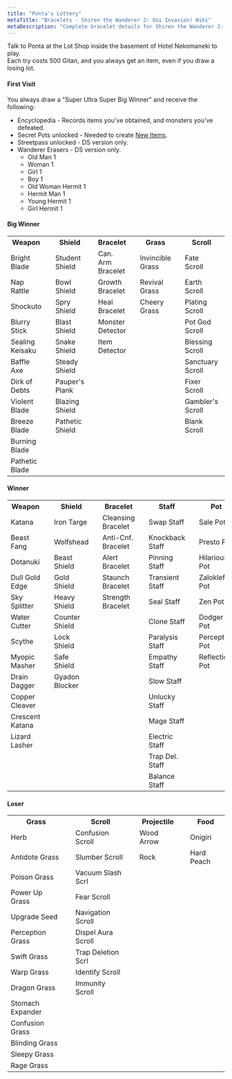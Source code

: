 ```yaml
---
title: "Ponta's Lottery"
metaTitle: "Bracelets - Shiren the Wanderer 2: Oni Invasion! Wiki"
metaDescription: "Complete bracelet details for Shiren the Wanderer 2: Oni Invasion!"
---
```


Talk to Ponta at the Lot Shop inside the basement of Hotel Nekomaneki to play.<br/>
Each try costs 500 Gitan, and you always get an item, even if you draw a losing lot.

#### First Visit

You always draw a "Super Ultra Super Big Winner" and receive the following:

- Encyclopedia - Records items you've obtained, and monsters you've defeated.
- Secret Pots unlocked - Needed to create [New Items](/system/new-items).
- Streetpass unlocked - DS version only.
- Wanderer Erasers - DS version only.
    - Old Man 1
    - Woman 1
    - Girl 1
    - Boy 1
    - Old Woman Hermit 1
    - Hermit Man 1
    - Young Hermit 1
    - Girl Hermit 1


#### Big Winner

<table class="itemTable">
  <tr>
    <th>Weapon</th>
    <th rowspan="12" class="tableDivider"></th>
    <th>Shield</th>
    <th rowspan="12" class="tableDivider"></th>
    <th>Bracelet</th>
    <th rowspan="12" class="tableDivider"></th>
    <th>Grass</th>
    <th rowspan="12" class="tableDivider"></th>
    <th>Scroll</th>
    <th rowspan="12" class="tableDivider"></th>
    <th>Pot</th>
  </tr>
  <tr>
    <td>Bright Blade</td>
    <td>Student Shield</td>
    <td>Can. Arm Bracelet</td>
    <td>Invincible Grass</td>
    <td>Fate Scroll</td>
    <td>Synthesis Pot</td>
  </tr>
  <tr>
    <td>Nap Rattle</td>
    <td>Bowl Shield</td>
    <td>Growth Bracelet</td>
    <td>Revival Grass</td>
    <td>Earth Scroll</td>
    <td>Blessing Pot</td>
  </tr>
  <tr>
    <td>Shockuto</td>
    <td>Spry Shield</td>
    <td>Heal Bracelet</td>
    <td>Cheery Grass</td>
    <td>Plating Scroll</td>
    <td>Fever Pot</td>
  </tr>
  <tr>
    <td>Blurry Stick</td>
    <td>Blast Shield</td>
    <td>Monster Detector</td>
    <td rowspan="8" class="highlightGray"></td>
    <td>Pot God Scroll</td>
    <td>Heal Pot</td>
  </tr>
  <tr>
    <td>Sealing Keisaku</td>
    <td>Snake Shield</td>
    <td>Item Detector</td>
    <td>Blessing Scroll</td>
    <td rowspan="7" class="highlightGray"></td>
  </tr>
  <tr>
    <td>Baffle Axe</td>
    <td>Steady Shield</td>
    <td rowspan="6" class="highlightGray"></td>
    <td>Sanctuary Scroll</td>
  </tr>
  <tr>
    <td>Dirk of Debts</td>
    <td>Pauper's Plank</td>
    <td>Fixer Scroll</td>
  </tr>
  <tr>
    <td>Violent Blade</td>
    <td>Blazing Shield</td>
    <td>Gambler's Scroll</td>
  </tr>
  <tr>
    <td>Breeze Blade</td>
    <td>Pathetic Shield</td>
    <td>Blank Scroll</td>
  </tr>
  <tr>
    <td>Burning Blade</td>
    <td rowspan="2" class="highlightGray"></td>
    <td rowspan="2" class="highlightGray"></td>
  </tr>
  <tr>
    <td>Pathetic Blade</td>
  </tr>
</table>

#### Winner

<table class="itemTable">
  <tr>
    <th>Weapon</th>
    <th rowspan="15" class="tableDivider"></th>
    <th>Shield</th>
    <th rowspan="15" class="tableDivider"></th>
    <th>Bracelet</th>
    <th rowspan="15" class="tableDivider"></th>
    <th>Staff</th>
    <th rowspan="15" class="tableDivider"></th>
    <th>Pot</th>
    <th rowspan="15" class="tableDivider"></th>
    <th>Talisman</th>
  </tr>
  <tr>
    <td>Katana</td>
    <td>Iron Targe</td>
    <td>Cleansing Bracelet</td>
    <td>Swap Staff</td>
    <td>Sale Pot</td>
    <td>Shadow Bind Tal.</td>
  </tr>
  <tr>
    <td>Beast Fang</td>
    <td>Wolfshead</td>
    <td>Anti-Cnf. Bracelet</td>
    <td>Knockback Staff</td>
    <td>Presto Pot</td>
    <td>Conf. Talisman</td>
  </tr>
  <tr>
    <td>Dotanuki</td>
    <td>Beast Shield</td>
    <td>Alert Bracelet</td>
    <td>Pinning Staff</td>
    <td>Hilarious Pot</td>
    <td>Seal Talisman</td>
  </tr>
  <tr>
    <td>Dull Gold Edge</td>
    <td>Gold Shield</td>
    <td>Staunch Bracelet</td>
    <td>Transient Staff</td>
    <td>Zalokleft Pot</td>
    <td>Fear Talisman</td>
  </tr>
  <tr>
    <td>Sky Splitter</td>
    <td>Heavy Shield</td>
    <td>Strength Bracelet</td>
    <td>Seal Staff</td>
    <td>Zen Pot</td>
    <td>Berserker Tal.</td>
  </tr>
  <tr>
    <td>Water Cutter</td>
    <td>Counter Shield</td>
    <td rowspan="9" class="highlightGray"></td>
    <td>Clone Staff</td>
    <td>Dodger Pot</td>
    <td>Sleep Talisman</td>
  </tr>
  <tr>
    <td>Scythe</td>
    <td>Lock Shield</td>
    <td>Paralysis Staff</td>
    <td>Perceptive Pot</td>
    <td>Slow Talisman</td>
  </tr>
  <tr>
    <td>Myopic Masher</td>
    <td>Safe Shield</td>
    <td>Empathy Staff</td>
    <td>Reflection Pot</td>
    <td rowspan="7" class="highlightGray"></td>
  </tr>
  <tr>
    <td>Drain Dagger</td>
    <td>Gyadon Blocker</td>
    <td>Slow Staff</td>
    <td rowspan="6" class="highlightGray"></td>
  </tr>
  <tr>
    <td>Copper Cleaver</td>
    <td rowspan="5" class="highlightGray"></td>
    <td>Unlucky Staff</td>
  </tr>
  <tr>
    <td>Crescent Katana</td>
    <td>Mage Staff</td>
  </tr>
  <tr>
    <td>Lizard Lasher</td>
    <td>Electric Staff</td>
  </tr>
  <tr>
    <td rowspan="2" class="highlightGray"></td>
    <td>Trap Del. Staff</td>
  </tr>
  <tr>
    <td>Balance Staff</td>
  </tr>
</table>

#### Loser

<table class="itemTable">
  <tr>
    <th>Grass</th>
    <th rowspan="15" class="tableDivider"></th>
    <th>Scroll</th>
    <th rowspan="15" class="tableDivider"></th>
    <th>Projectile</th>
    <th rowspan="15" class="tableDivider"></th>
    <th>Food</th>
  </tr>
  <tr>
    <td>Herb</td>
    <td>Confusion Scroll</td>
    <td>Wood Arrow</td>
    <td>Onigiri</td>
  </tr>
  <tr>
    <td>Antidote Grass</td>
    <td>Slumber Scroll</td>
    <td>Rock</td>
    <td>Hard Peach</td>
  </tr>
  <tr>
    <td>Poison Grass</td>
    <td>Vacuum Slash Scrl</td>
    <td rowspan="12" class="highlightGray"></td>
    <td rowspan="12" class="highlightGray"></td>
  </tr>
  <tr>
    <td>Power Up Grass</td>
    <td>Fear Scroll</td>
  </tr>
  <tr>
    <td>Upgrade Seed</td>
    <td>Navigation Scroll</td>
  </tr>
  <tr>
    <td>Perception Grass</td>
    <td>Dispel Aura Scroll</td>
  </tr>
  <tr>
    <td>Swift Grass</td>
    <td>Trap Deletion Scrl</td>
  </tr>
  <tr>
    <td>Warp Grass</td>
    <td>Identify Scroll</td>
  </tr>
  <tr>
    <td>Dragon Grass</td>
    <td>Immunity Scroll</td>
  </tr>
  <tr>
    <td>Stomach Expander</td>
    <td rowspan="5" class="highlightGray"></td>
  </tr>
  <tr>
    <td>Confusion Grass</td>
  </tr>
  <tr>
    <td>Blinding Grass</td>
  </tr>
  <tr>
    <td>Sleepy Grass</td>
  </tr>
  <tr>
    <td>Rage Grass</td>
  </tr>
</table>

